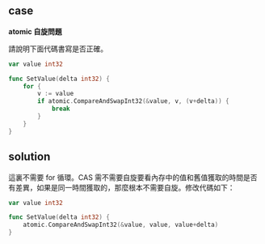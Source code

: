 ## case

**atomic 自旋問題**

請說明下面代碼書寫是否正確。

```go
var value int32

func SetValue(delta int32) {
	for {
		v := value
		if atomic.CompareAndSwapInt32(&value, v, (v+delta)) {
			break
		}
	}
}
```

## solution

這裏不需要 for 循環。CAS 需不需要自旋要看內存中的值和舊值獲取的時間是否有差異，如果是同一時間獲取的，那麼根本不需要自旋。修改代碼如下：

```go
var value int32

func SetValue(delta int32) {
	atomic.CompareAndSwapInt32(&value, value, value+delta)
}
```
